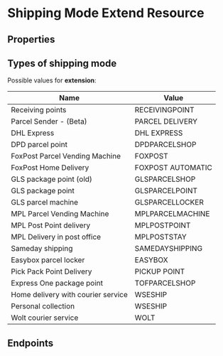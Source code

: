 # Shipping Mode Extend Resource

## Properties

<ResourceProperties :resource="'shipping_mode_extend'" :lang="'en'"/>

## Types of shipping mode

Possible values for **extension**:

| Name                               | Value              |
|------------------------------------|--------------------|
| Receiving points                   | RECEIVINGPOINT     |
| Parcel Sender - (Beta)             | PARCEL DELIVERY    |
| DHL Express                        | DHL EXPRESS        |
| DPD parcel point                   | DPDPARCELSHOP      |
| FoxPost Parcel Vending Machine     | FOXPOST            |
| FoxPost Home Delivery              | FOXPOST AUTOMATIC  |
| GLS package point (old)            | GLSPARCELSHOP      |
| GLS package point                  | GLSPARCELPOINT     |
| GLS parcel machine                 | GLSPARCELLOCKER    |
| MPL Parcel Vending Machine         | MPLPARCELMACHINE   |
| MPL Post Point delivery           | MPLPOSTPOINT       |
| MPL Delivery in post office        | MPLPOSTSTAY        |
| Sameday shipping                   | SAMEDAYSHIPPING    |
| Easybox parcel locker              | EASYBOX            |
| Pick Pack Point Delivery           | PICKUP POINT       |
| Express One package point          | TOFPARCELSHOP      |
| Home delivery with courier service | WSESHIP            |
| Personal collection                | WSESHIP            |
| Wolt courier service               | WOLT               |


## Endpoints

[//]: <> (GET ENDPOINT)
<ResourceEndpoint :resource="'shipping_mode_extend'" :endpoint="'get'" :lang="'en'">

<template v-slot:responseJSON>

<<< @/docs/fixtures/api/shipping_mode_extend/response/json/get_id.json

</template>

<template v-slot:responseXML>

<<< @/docs/fixtures/api/shipping_mode_extend/response/xml/get_id.xml

</template>

</ResourceEndpoint>

[//]: <> (GETCOLLECTION ENDPOINT)
<ResourceEndpoint :resource="'shipping_mode_extend'" :endpoint="'getCollection'" :lang="'en'">

<template v-slot:responseJSON>

<<< @/docs/fixtures/api/shipping_mode_extend/response/json/get_page.json

</template>

<template v-slot:responseXML>

<<< @/docs/fixtures/api/shipping_mode_extend/response/xml/get_page.xml

</template>

</ResourceEndpoint>

[//]: <> (POST ENDPOINT)
<ResourceEndpoint :resource="'shipping_mode_extend'" :endpoint="'post'" :lang="'en'">

<template v-slot:request>

<<< @/docs/fixtures/api/shipping_mode_extend/request/post.json

</template>

<template v-slot:responseJSON>

<<< @/docs/fixtures/api/shipping_mode_extend/response/json/get_id.json

</template>

<template v-slot:responseXML>

<<< @/docs/fixtures/api/shipping_mode_extend/response/xml/get_id.xml

</template>

</ResourceEndpoint>

[//]: <> (PUT ENDPOINT)
<ResourceEndpoint :resource="'shipping_mode_extend'" :endpoint="'put'" :lang="'en'">

<template v-slot:request>

<<< @/docs/fixtures/api/shipping_mode_extend/request/put.json

</template>

<template v-slot:responseJSON>

<<< @/docs/fixtures/api/shipping_mode_extend/response/json/get_id.json

</template>

<template v-slot:responseXML>

<<< @/docs/fixtures/api/shipping_mode_extend/response/xml/get_id.xml

</template>

</ResourceEndpoint>

[//]: <> (DELETE ENDPOINT)
<ResourceEndpoint :resource="'shipping_mode_extend'" :endpoint="'delete'" :lang="'en'"/>

